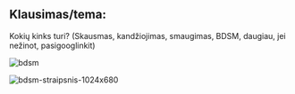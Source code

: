 ## Klausimas/tema:
Kokių kinks turi? (Skausmas, kandžiojimas, smaugimas, BDSM, daugiau, jei nežinot, pasigooglinkit)

![bdsm](https://user-images.githubusercontent.com/75223984/102418622-c5f3c200-4006-11eb-82f8-0d8f2bed5f12.jpg)

![bdsm-straipsnis-1024x680](https://user-images.githubusercontent.com/75223984/102418643-d3a94780-4006-11eb-8d5b-3a07fa2d2dea.jpeg)
